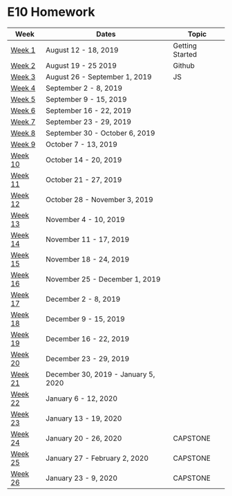 # E10 Homework

| Week | Dates | Topic |
|---|---|---|
| [Week 1](./week01.md) | August 12 - 18, 2019 | Getting Started |
| [Week 2](./week02.md) | August 19 - 25 2019 | Github |
| [Week 3](./week03.md) | August 26 - September 1, 2019 | JS |
| [Week 4](./week04.md) | September 2 - 8, 2019 |  |
| [Week 5](./week05.md) | September 9 - 15, 2019 |  |
| [Week 6](./week06.md) | September 16 - 22, 2019 |  |
| [Week 7](./week07.md) | September 23 - 29, 2019 |  |
| [Week 8](./week08.md) | September 30 - October 6, 2019 |  |
| [Week 9](./week09.md) | October 7 - 13, 2019 |  |
| [Week 10](./week10.md) | October 14 - 20, 2019 |  |
| [Week 11](./week11.md) | October 21 - 27, 2019 |  |
| [Week 12](./week12.md) | October 28 - November 3, 2019 |  |
| [Week 13](./week13.md) | November 4 - 10, 2019 |  |
| [Week 14](./week14.md) | November 11 - 17, 2019 |  |
| [Week 15](./week15.md) | November 18 - 24, 2019 |  |
| [Week 16](./week16.md) | November 25 - December 1, 2019 |  |
| [Week 17](./week17.md) | December 2 - 8, 2019 |  |
| [Week 18](./week18.md) | December 9 - 15, 2019 |  |
| [Week 19](./week19.md) | December 16 - 22, 2019 |  |
| [Week 20](./week20.md) | December 23 - 29, 2019 |  |
| [Week 21](./week20.md) | December 30, 2019 - January 5, 2020 |  |
| [Week 22](./week21.md) | January 6 - 12, 2020 |  |
| [Week 23](./week22.md) | January 13 - 19, 2020 |  |
| [Week 24](./week23.md) | January 20 - 26, 2020 | CAPSTONE |
| [Week 25](./week24.md) | January 27 - February 2, 2020 | CAPSTONE |
| [Week 26](./week24.md) | January 23 - 9, 2020 | CAPSTONE |